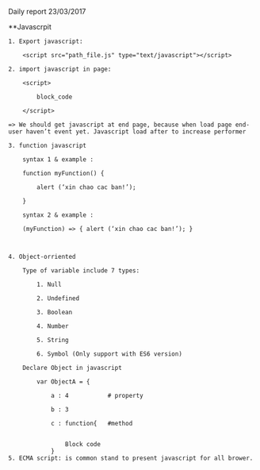 ﻿Daily report 23/03/2017

**Javascrpit
	
	1. Export javascript:

		<script src="path_file.js" type="text/javascript"></script>

	2. import javascript in page:

		<script>

			block_code

		</script>

	=> We should get javascript at end page, because when load page end-user haven’t event yet. Javascript load after to increase performer

	3. function javascript
		
		syntax 1 & example : 
	
		function myFunction() {

 			alert (‘xin chao cac ban!’);
 
		}

		syntax 2 & example :

		(myFunction) => { alert (‘xin chao cac ban!’); }
		
	

	4. Object-orriented
	
		Type of variable include 7 types:
		
			1. Null 

			2. Undefined

			3. Boolean

			4. Number

			5. String

			6. Symbol (Only support with ES6 version)

		Declare Object in javascript

			var ObjectA = {
			
				a : 4			# property
	
				b : 3		

				c : function{	#method
				
					
					Block code
				}
	5. ECMA script: is common stand to present javascript for all brower. 
		
